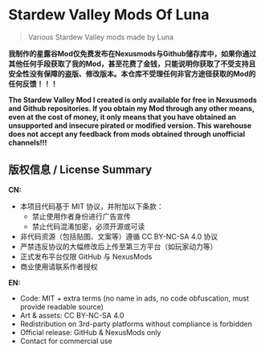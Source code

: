 # Stardew Valley Mods Of Luna

> Various Stardew Valley mods made by Luna

**我制作的星露谷Mod仅免费发布在Nexusmods与Github储存库中，如果你通过其他任何手段获取了我的Mod，甚至花费了金钱，只能说明你获取了不受支持且安全性没有保障的盗版、修改版本。本仓库不受理任何非官方途径获取的Mod的任何反馈！！！**

**The Stardew Valley Mod I created is only available for free in Nexusmods and Github repositories. If you obtain my Mod through any other means, even at the cost of money, it only means that you have obtained an unsupported and insecure pirated or modified version. This warehouse does not accept any feedback from mods obtained through unofficial channels!!!**

## 版权信息 / License Summary

**CN:**
- 本项目代码基于 MIT 协议，并附加以下条款：
  - 禁止使用作者身份进行广告宣传
  - 禁止代码混淆加密，必须开源或可读
- 非代码资源（包括贴图、文案等）遵循 CC BY-NC-SA 4.0 协议
- 严禁违反协议的大幅修改后上传至第三方平台（如玩家动力等）
- 正式发布平台仅限 GitHub 与 NexusMods
- 商业使用请联系作者授权

**EN:**  
- Code: MIT + extra terms (no name in ads, no code obfuscation, must provide readable source)  
- Art & assets: CC BY-NC-SA 4.0  
- Redistribution on 3rd-party platforms without compliance is forbidden  
- Official release: GitHub & NexusMods only  
- Contact for commercial use
